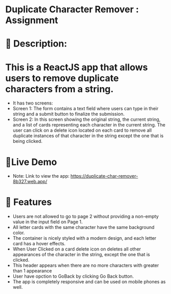 # Duplicate Character Remover : Assignment

# 📝 Description:
# This is a ReactJS app that allows users to remove duplicate characters from a string.
- It has two screens:
- Screen 1: The form contains a text field where users can type in their string and a submit button to finalize the submission.
- Screen 2: In this screen showing the original string, the current string, and a list of cards representing each character in the current string. The user can click on a delete icon located on each card to remove all duplicate instances of that character in the string except the one that is being clicked.


# 🚀Live Demo
- Note: Link to view the app: https://duplicate-char-remover-8b327.web.app/ 

# 🎨 Features
- Users are not allowed to go to page 2 without providing a non-empty value in the input field on Page 1.
- All letter cards with the same character have the same background color.
- The container is nicely styled with a modern design, and each letter card has a hover effects.
- When User Clicked on a card delete icon on deletes all other appearances of the character in the string, except the one that is clicked.
- This header appears when there are no more characters with greater than 1 appearance
- User have opction to GoBack by clicking Go Back button.
- The app is completely responsive and can be used on mobile phones as well.




